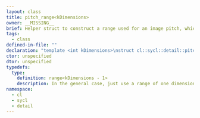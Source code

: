 ```yaml
---
layout: class
title: pitch_range<kDimensions>
owner: __MISSING__
brief: Helper struct to construct a range used for an image pitch, which uses one dimension less than the image it's used in
tags:
  - class
defined-in-file: ""
declaration: "template <int kDimensions>\nstruct cl::sycl::detail::pitch_range;"
ctor: unspecified
dtor: unspecified
typedefs:
  type:
    definition: range<kDimensions - 1>
    description: In the general case, just use a range of one dimension one less
namespace:
  - cl
  - sycl
  - detail
---
```


